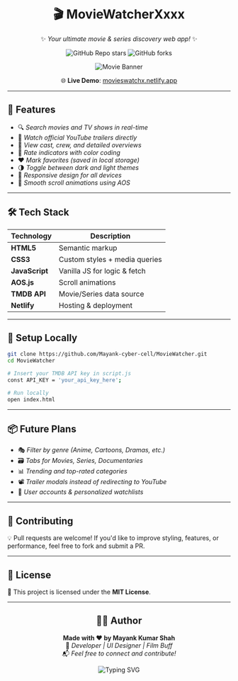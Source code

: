 <div align="center">

# 🎬 MovieWatcherXxxx

✨ *Your ultimate movie & series discovery web app!* ✨

![GitHub Repo stars](https://img.shields.io/github/stars/Mayank-cyber-cell/MovieWatcher?style=social)
![GitHub forks](https://img.shields.io/github/forks/Mayank-cyber-cell/MovieWatcher?style=social)

![Movie Banner](https://media.giphy.com/media/3oEjI6SIIHBdRxXI40/giphy.gif)

🌐 **Live Demo**: [movieswatchx.netlify.app](https://movieswatchx.netlify.app)

</div>

---

## 🚀 Features

- 🔍 *Search movies and TV shows in real-time*
- 🎥 *Watch official YouTube trailers directly*
- 👤 *View cast, crew, and detailed overviews*
- 🌟 *Rate indicators with color coding*
- ❤️ *Mark favorites (saved in local storage)*
- 🌗 *Toggle between dark and light themes*
- 📱 *Responsive design for all devices*
- 💨 *Smooth scroll animations using AOS*

---

## 🛠 Tech Stack

| Technology     | Description                    |
|----------------|--------------------------------|
| **HTML5**      | Semantic markup                |
| **CSS3**       | Custom styles + media queries  |
| **JavaScript** | Vanilla JS for logic & fetch   |
| **AOS.js**     | Scroll animations              |
| **TMDB API**   | Movie/Series data source       |
| **Netlify**    | Hosting & deployment           |

---



## 🧪 Setup Locally

```bash
git clone https://github.com/Mayank-cyber-cell/MovieWatcher.git
cd MovieWatcher

# Insert your TMDB API key in script.js
const API_KEY = 'your_api_key_here';

# Run locally
open index.html
```

---

## 📦 Future Plans

- 🎭 *Filter by genre (Anime, Cartoons, Dramas, etc.)*
- 🗃 *Tabs for Movies, Series, Documentaries*
- 📊 *Trending and top-rated categories*
- 📽 *Trailer modals instead of redirecting to YouTube*
- 🔐 *User accounts & personalized watchlists*

---

## 🤝 Contributing

💡 Pull requests are welcome! If you'd like to improve styling, features, or performance, feel free to fork and submit a PR.

---

## 📄 License

📜 This project is licensed under the **MIT License**.

---

<div align="center">

## 🙋‍♂️ Author

**Made with ❤️ by Mayank Kumar Shah**  
🪪 *Developer | UI Designer | Film Buff*  
📬 *Feel free to connect and contribute!*  

![Typing SVG](https://readme-typing-svg.herokuapp.com?font=Fira+Code&size=22&pause=1000&color=FF5733&center=true&vCenter=true&width=500&lines=Lights%2C+Camera%2C+Code!;Discover+Movies+%26+Series+with+Style;Built+with+%E2%9D%A4%EF%B8%8F+by+Mayank)

</div>

